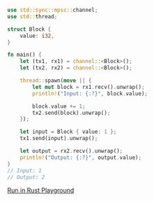 ```rust
use std::sync::mpsc::channel;
use std::thread;

struct Block {
    value: i32,
}

fn main() {
    let (tx1, rx1) = channel::<Block>();
    let (tx2, rx2) = channel::<Block>();

    thread::spawn(move || {
        let mut block = rx1.recv().unwrap();
        println!("Input: {:?}", block.value);

        block.value += 1;
        tx2.send(block).unwrap();
    });

    let input = Block { value: 1 };
    tx1.send(input).unwrap();

    let output = rx2.recv().unwrap();
    println!("Output: {:?}", output.value);
}
// Input: 1
// Output: 2

```
[Run in Rust Playground](https://play.rust-lang.org/?version=stable&mode=debug&edition=2021&gist=62cf15dc9566dbabca63163a3c59f9cb&version=stable)
